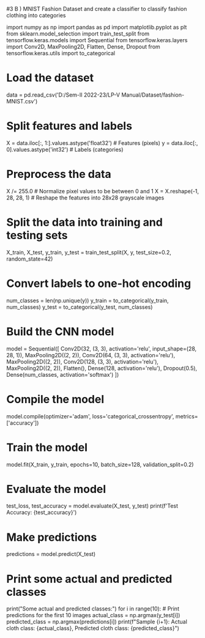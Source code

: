 #3 B ) MNIST Fashion Dataset and create a classifier to classify fashion clothing into categories


import numpy as np
import pandas as pd
import matplotlib.pyplot as plt
from sklearn.model_selection import train_test_split
from tensorflow.keras.models import Sequential
from tensorflow.keras.layers import Conv2D, MaxPooling2D, Flatten, Dense, Dropout
from tensorflow.keras.utils import to_categorical

# Load the dataset
data = pd.read_csv('D:/Sem-II 2022-23/LP-V Manual/Dataset/fashion-MNIST.csv')

# Split features and labels
X = data.iloc[:, 1:].values.astype('float32')  # Features (pixels)
y = data.iloc[:, 0].values.astype('int32')     # Labels (categories)

# Preprocess the data
X /= 255.0  # Normalize pixel values to be between 0 and 1
X = X.reshape(-1, 28, 28, 1)  # Reshape the features into 28x28 grayscale images

# Split the data into training and testing sets
X_train, X_test, y_train, y_test = train_test_split(X, y, test_size=0.2, random_state=42)

# Convert labels to one-hot encoding
num_classes = len(np.unique(y))
y_train = to_categorical(y_train, num_classes)
y_test = to_categorical(y_test, num_classes)

# Build the CNN model
model = Sequential([
    Conv2D(32, (3, 3), activation='relu', input_shape=(28, 28, 1)),
    MaxPooling2D((2, 2)),
    Conv2D(64, (3, 3), activation='relu'),
    MaxPooling2D((2, 2)),
    Conv2D(128, (3, 3), activation='relu'),
    MaxPooling2D((2, 2)),
    Flatten(),
    Dense(128, activation='relu'),
    Dropout(0.5),
    Dense(num_classes, activation='softmax')
])

# Compile the model
model.compile(optimizer='adam', loss='categorical_crossentropy', metrics=['accuracy'])

# Train the model
model.fit(X_train, y_train, epochs=10, batch_size=128, validation_split=0.2)

# Evaluate the model
test_loss, test_accuracy = model.evaluate(X_test, y_test)
print(f'Test Accuracy: {test_accuracy}')

# Make predictions
predictions = model.predict(X_test)

# Print some actual and predicted classes
print("Some actual and predicted classes:")
for i in range(10):  # Print predictions for the first 10 images
    actual_class = np.argmax(y_test[i])
    predicted_class = np.argmax(predictions[i])
    print(f"Sample {i+1}: Actual cloth class: {actual_class}, Predicted cloth class: {predicted_class}")
